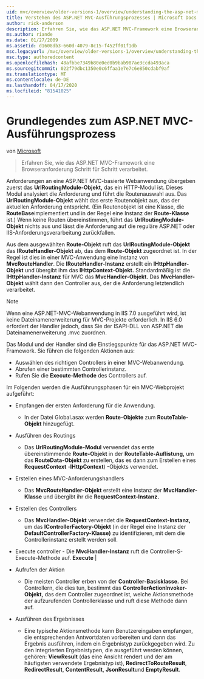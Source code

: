 ```yaml
---
uid: mvc/overview/older-versions-1/overview/understanding-the-asp-net-mvc-execution-process
title: Verstehen des ASP.NET MVC-Ausführungsprozesses | Microsoft Docs
author: rick-anderson
description: Erfahren Sie, wie das ASP.NET MVC-Framework eine Browseranforderung Schritt für Schritt verarbeitet.
ms.author: riande
ms.date: 01/27/2009
ms.assetid: d1608db3-660d-4079-8c15-f452ff01f1db
msc.legacyurl: /mvc/overview/older-versions-1/overview/understanding-the-asp-net-mvc-execution-process
msc.type: authoredcontent
ms.openlocfilehash: 48afbbe7349b80e0ed0b9bab987ae3ccda493aca
ms.sourcegitcommit: 022f79dbc1350e0c6ffaa1e7e7c6e850cdabf9af
ms.translationtype: MT
ms.contentlocale: de-DE
ms.lasthandoff: 04/17/2020
ms.locfileid: "81541025"
---
```

# <a name="understanding-the-aspnet-mvc-execution-process"></a>Grundlegendes zum ASP.NET MVC-Ausführungsprozess

von [Microsoft](https://github.com/microsoft)

> Erfahren Sie, wie das ASP.NET MVC-Framework eine Browseranforderung Schritt für Schritt verarbeitet.

Anforderungen an eine ASP.NET MVC-basierte Webanwendung übergeben zuerst das **UrlRoutingModule-Objekt,** das ein HTTP-Modul ist. Dieses Modul analysiert die Anforderung und führt die Routenauswahl aus. Das **UrlRoutingModule-Objekt** wählt das erste Routenobjekt aus, das der aktuellen Anforderung entspricht. (Ein Routenobjekt ist eine Klasse, die **RouteBase**implementiert und in der Regel eine Instanz der **Route-Klasse** ist.) Wenn keine Routen übereinstimmen, führt das **UrlRoutingModule-Objekt** nichts aus und lässt die Anforderung auf die reguläre ASP.NET oder IIS-Anforderungsverarbeitung zurückfallen.

Aus dem ausgewählten **Route-Objekt** ruft das **UrlRoutingModule-Objekt** das **IRouteHandler-Objekt** ab, das dem **Route-Objekt** zugeordnet ist. In der Regel ist dies in einer MVC-Anwendung eine Instanz von **MvcRouteHandler**. Die **IRouteHandler-Instanz** erstellt ein **IHttpHandler-Objekt** und übergibt ihm das **IHttpContext-Objekt.** Standardmäßig ist die **IHttpHandler-Instanz** für MVC das **MvcHandler-Objekt.** Das **MvcHandler-Objekt** wählt dann den Controller aus, der die Anforderung letztendlich verarbeitet.

> [!NOTE]
> Wenn eine ASP.NET-MVC-Webanwendung in IIS 7.0 ausgeführt wird, ist keine Dateinamenerweiterung für MVC-Projekte erforderlich. In IIS 6.0 erfordert der Handler jedoch, dass Sie der ISAPI-DLL von ASP.NET die Dateinamenerweiterung .mvc zuordnen.

Das Modul und der Handler sind die Einstiegspunkte für das ASP.NET MVC-Framework. Sie führen die folgenden Aktionen aus:

- Auswählen des richtigen Controllers in einer MVC-Webanwendung.
- Abrufen einer bestimmten Controllerinstanz.
- Rufen Sie die **Execute-Methode** des Controllers auf.

Im Folgenden werden die Ausführungsphasen für ein MVC-Webprojekt aufgeführt:

- Empfangen der ersten Anforderung für die Anwendung. 

    - In der Datei Global.asax werden **Route-Objekte** zum **RouteTable-Objekt** hinzugefügt.
- Ausführen des Routings 

    - Das **UrlRoutingModule-Modul** verwendet das erste übereinstimmende **Route-Objekt** in der **RouteTable-Auflistung,** um das **RouteData-Objekt** zu erstellen, das es dann zum Erstellen eines **RequestContext** -**IHttpContext**) -Objekts verwendet.
- Erstellen eines MVC-Anforderungshandlers 

    - Das **MvcRouteHandler-Objekt** erstellt eine Instanz der **MvcHandler-Klasse** und übergibt ihr die **RequestContext-Instanz.**
- Erstellen des Controllers 

    - Das **MvcHandler-Objekt** verwendet die **RequestContext-Instanz,** um das **IControllerFactory-Objekt** (in der Regel eine Instanz der **DefaultControllerFactory-Klasse)** zu identifizieren, mit dem die Controllerinstanz erstellt werden soll.
- Execute controller - Die **MvcHandler-Instanz** ruft die Controller-S-Execute-Methode auf. **Execute** |
- Aufrufen der Aktion 

    - Die meisten Controller erben von der **Controller-Basisklasse.** Bei Controllern, die dies tun, bestimmt das **ControllerActionInvoker-Objekt,** das dem Controller zugeordnet ist, welche Aktionsmethode der aufzurufenden Controllerklasse und ruft diese Methode dann auf.
- Ausführen des Ergebnisses 

    - Eine typische Aktionsmethode kann Benutzereingaben empfangen, die entsprechenden Antwortdaten vorbereiten und dann das Ergebnis ausführen, indem ein Ergebnistyp zurückgegeben wird. Zu den integrierten Ergebnistypen, die ausgeführt werden können, gehören: **ViewResult** (das eine Ansicht rendert und der am häufigsten verwendete Ergebnistyp ist), **RedirectToRouteResult**, **RedirectResult**, **ContentResult**, **JsonResult**und **EmptyResult**.
